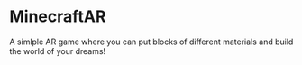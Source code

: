 # MinecraftAR
 A simlple AR game where you can put blocks of different materials and build the world of your dreams!
